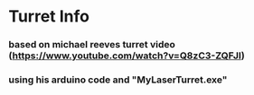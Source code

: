# Turret Info

### based on michael reeves turret video (https://www.youtube.com/watch?v=Q8zC3-ZQFJI)<br>

### using his arduino code and "MyLaserTurret.exe"

